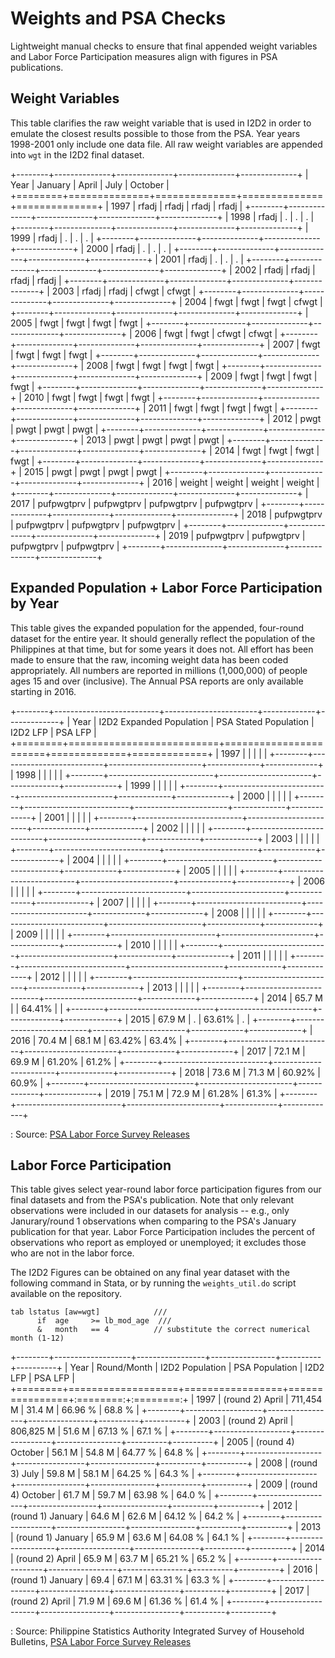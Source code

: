 # Weights and PSA Checks

Lightweight manual checks to ensure that final appended weight variables and Labor Force Participation measures align with figures in PSA publications.

## Weight Variables

This table clarifies the raw weight variable that is used in I2D2 in order to emulate the closest results possible to those from the PSA. Year years 1998-2001 only include one data file. All raw weight variables are appended into `wgt` in the I2D2 final dataset.

+--------+--------------+--------------+--------------+--------------+
| Year   | January      | April        | July         | October      |
+========+==============+==============+==============+==============+
| 1997   | rfadj        | rfadj        | rfadj        | rfadj        |
+--------+--------------+--------------+--------------+--------------+
| 1998   | rfadj        | .            | .            | .            |
+--------+--------------+--------------+--------------+--------------+
| 1999   | rfadj        | .            | .            | .            |
+--------+--------------+--------------+--------------+--------------+
| 2000   | rfadj        | .            | .            | .            |
+--------+--------------+--------------+--------------+--------------+
| 2001   | rfadj        | .            | .            | .            |
+--------+--------------+--------------+--------------+--------------+
| 2002   | rfadj        | rfadj        | rfadj        | rfadj        |
+--------+--------------+--------------+--------------+--------------+
| 2003   | rfadj        | rfadj        | cfwgt        | cfwgt        |
+--------+--------------+--------------+--------------+--------------+
| 2004   | fwgt         | fwgt         | fwgt         | cfwgt        |
+--------+--------------+--------------+--------------+--------------+
| 2005   | fwgt         | fwgt         | fwgt         | fwgt         |
+--------+--------------+--------------+--------------+--------------+
| 2006   | fwgt         | fwgt         | cfwgt        | cfwgt        |
+--------+--------------+--------------+--------------+--------------+
| 2007   | fwgt         | fwgt         | fwgt         | fwgt         |
+--------+--------------+--------------+--------------+--------------+
| 2008   | fwgt         | fwgt         | fwgt         | fwgt         |
+--------+--------------+--------------+--------------+--------------+
| 2009   | fwgt         | fwgt         | fwgt         | fwgt         |
+--------+--------------+--------------+--------------+--------------+
| 2010   | fwgt         | fwgt         | fwgt         | fwgt         |
+--------+--------------+--------------+--------------+--------------+
| 2011   | fwgt         | fwgt         | fwgt         | fwgt         |
+--------+--------------+--------------+--------------+--------------+
| 2012   | pwgt         | pwgt         | pwgt         | pwgt         |
+--------+--------------+--------------+--------------+--------------+
| 2013   | pwgt         | pwgt         | pwgt         | pwgt         |
+--------+--------------+--------------+--------------+--------------+
| 2014   | fwgt         | fwgt         | fwgt         | fwgt         |
+--------+--------------+--------------+--------------+--------------+
| 2015   | pwgt         | pwgt         | pwgt         | pwgt         |
+--------+--------------+--------------+--------------+--------------+
| 2016   | weight       | weight       | weight       | weight       |
+--------+--------------+--------------+--------------+--------------+
| 2017   | pufpwgtprv   | pufpwgtprv   | pufpwgtprv   | pufpwgtprv   |
+--------+--------------+--------------+--------------+--------------+
| 2018   | pufpwgtprv   | pufpwgtprv   | pufpwgtprv   | pufpwgtprv   |
+--------+--------------+--------------+--------------+--------------+
| 2019   | pufpwgtprv   | pufpwgtprv   | pufpwgtprv   | pufpwgtprv   |
+--------+--------------+--------------+--------------+--------------+

## Expanded Population + Labor Force Participation by Year

This table gives the expanded population for the appended, four-round dataset for the entire year. It should generally reflect the population of the Philippines at that time, but for some years it does not. All effort has been made to ensure that the raw, incoming weight data has been coded appropriately. All numbers are reported in millions (1,000,000) of people ages 15 and over (inclusive). The Annual PSA reports are only available starting in 2016.

+--------+--------------------------+-----------------------+-------------+-------------+
| Year   | I2D2 Expanded Population | PSA Stated Population | I2D2 LFP    | PSA LFP     |
+========+==========================+=======================+=============+=============+
| 1997   |                          |                       |             |             |
+--------+--------------------------+-----------------------+-------------+-------------+
| 1998   |                          |                       |             |             |
+--------+--------------------------+-----------------------+-------------+-------------+
| 1999   |                          |                       |             |             |
+--------+--------------------------+-----------------------+-------------+-------------+
| 2000   |                          |                       |             |             |
+--------+--------------------------+-----------------------+-------------+-------------+
| 2001   |                          |                       |             |             |
+--------+--------------------------+-----------------------+-------------+-------------+
| 2002   |                          |                       |             |             |
+--------+--------------------------+-----------------------+-------------+-------------+
| 2003   |                          |                       |             |             |
+--------+--------------------------+-----------------------+-------------+-------------+
| 2004   |                          |                       |             |             |
+--------+--------------------------+-----------------------+-------------+-------------+
| 2005   |                          |                       |             |             |
+--------+--------------------------+-----------------------+-------------+-------------+
| 2006   |                          |                       |             |             |
+--------+--------------------------+-----------------------+-------------+-------------+
| 2007   |                          |                       |             |             |
+--------+--------------------------+-----------------------+-------------+-------------+
| 2008   |                          |                       |             |             |
+--------+--------------------------+-----------------------+-------------+-------------+
| 2009   |                          |                       |             |             |
+--------+--------------------------+-----------------------+-------------+-------------+
| 2010   |                          |                       |             |             |
+--------+--------------------------+-----------------------+-------------+-------------+
| 2011   |                          |                       |             |             |
+--------+--------------------------+-----------------------+-------------+-------------+
| 2012   |                          |                       |             |             |
+--------+--------------------------+-----------------------+-------------+-------------+
| 2013   |                          |                       |             |             |
+--------+--------------------------+-----------------------+-------------+-------------+
| 2014   | 65.7 M                   |                       | 64.41%      |             |
+--------+--------------------------+-----------------------+-------------+-------------+
| 2015   | 67.9 M                   | .                     | 63.61%      | .           |
+--------+--------------------------+-----------------------+-------------+-------------+
| 2016   | 70.4 M                   | 68.1 M                | 63.42%      | 63.4%       |
+--------+--------------------------+-----------------------+-------------+-------------+
| 2017   | 72.1 M                   | 69.9 M                | 61.20%      | 61.2%       |
+--------+--------------------------+-----------------------+-------------+-------------+
| 2018   | 73.6 M                   | 71.3 M                | 60.92%      | 60.9%       |
+--------+--------------------------+-----------------------+-------------+-------------+
| 2019   | 75.1 M                   | 72.9 M                | 61.28%      | 61.3%       |
+--------+--------------------------+-----------------------+-------------+-------------+

: Source: [PSA Labor Force Survey Releases](https://psa.gov.ph/statistics/survey/labor-and-employment/labor-force-survey)

## Labor Force Participation

This table gives select year-round labor force participation figures from our final datasets and from the PSA's publication. Note that only relevant observations were included in our datasets for analysis -- e.g., only Janurary/round 1 observations when comparing to the PSA's January publication for that year. Labor Force Participation includes the percent of observations who report as employed or unemployed; it excludes those who are not in the labor force.

The I2D2 Figures can be obtained on any final year dataset with the following command in Stata, or by running the `weights_util.do` script available on the repository.

```{stata}
tab lstatus [aw=wgt]            ///
	  if  age     >= lb_mod_age  ///
	  &   month   == 4          // substitute the correct numerical month (1-12)
```

+--------+-------------------+-----------------+----------------+----------+----------+
| Year   | Round/Month       | I2D2 Population | PSA Population | I2D2 LFP | PSA LFP  |
+========+===================+=================+================+:========:+:========:+
| 1997   | (round 2) April   | 711,454 M       | 31.4 M         | 66.96 %  | 68.8 %   |
+--------+-------------------+-----------------+----------------+----------+----------+
| 2003   | (round 2) April   | 806,825 M       | 51.6 M         | 67.13 %  | 67.1 %   |
+--------+-------------------+-----------------+----------------+----------+----------+
| 2005   | (round 4) October | 56.1 M          | 54.8 M         | 64.77 %  | 64.8 %   |
+--------+-------------------+-----------------+----------------+----------+----------+
| 2008   | (round 3) July    | 59.8 M          | 58.1 M         | 64.25 %  | 64.3 %   |
+--------+-------------------+-----------------+----------------+----------+----------+
| 2009   | (round 4) October | 61.7 M          | 59.7 M         | 63.98 %  | 64.0 %   |
+--------+-------------------+-----------------+----------------+----------+----------+
| 2012   | (round 1) January | 64.6 M          | 62.6 M         | 64.12 %  | 64.2 %   |
+--------+-------------------+-----------------+----------------+----------+----------+
| 2013   | (round 1) January | 65.9 M          | 63.6 M         | 64.08 %  | 64.1 %   |
+--------+-------------------+-----------------+----------------+----------+----------+
| 2014   | (round 2) April   | 65.9 M          | 63.7 M         | 65.21 %  | 65.2 %   |
+--------+-------------------+-----------------+----------------+----------+----------+
| 2016   | (round 1) January | 69.4            | 67.1 M         | 63.31 %  | 63.3 %   |
+--------+-------------------+-----------------+----------------+----------+----------+
| 2017   | (round 2) April   | 71.9 M          | 69.6 M         | 61.36 %  | 61.4 %   |
+--------+-------------------+-----------------+----------------+----------+----------+

: Source: Philippine Statistics Authority Integrated Survey of Household Bulletins, [PSA Labor Force Survey Releases](https://psa.gov.ph/statistics/survey/labor-and-employment/labor-force-survey)
